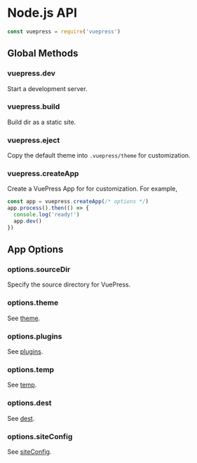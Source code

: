 # Node.js API

```js
const vuepress = require('vuepress')
```

## Global Methods

### vuepress.dev

Start a development server.

### vuepress.build

Build dir as a static site.

### vuepress.eject

Copy the default theme into `.vuepress/theme` for customization.

### vuepress.createApp

Create a VuePress App for for customization. For example,

```js
const app = vuepress.createApp(/* options */)
app.process().then(() => {
  console.log('ready!')
  app.dev()
})
```

## App Options

### options.sourceDir

Specify the source directory for VuePress.

### options.theme

See [theme](../config.md#theme).

### options.plugins

See [plugins](../config.md#plugins).

### options.temp

See [temp](../config.md#temp).

### options.dest

See [dest](../config.md#dest).

### options.siteConfig

See [siteConfig](../config.md).
